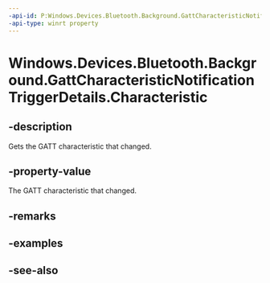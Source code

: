 ```yaml
---
-api-id: P:Windows.Devices.Bluetooth.Background.GattCharacteristicNotificationTriggerDetails.Characteristic
-api-type: winrt property
---
```


<!-- Property syntax
public Windows.Devices.Bluetooth.GenericAttributeProfile.GattCharacteristic Characteristic { get; }
-->

# Windows.Devices.Bluetooth.Background.GattCharacteristicNotificationTriggerDetails.Characteristic

## -description
Gets the GATT characteristic that changed.

## -property-value
The GATT characteristic that changed.

## -remarks

## -examples

## -see-also
